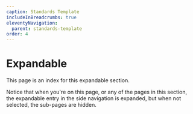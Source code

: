 ```yaml
---
caption: Standards Template
includeInBreadcrumbs: true
eleventyNavigation:
  parent: standards-template
order: 4
---
```


# Expandable

This page is an index for this expandable section.

Notice that when you're on this page, or any of the pages in this section, the expandable entry in the side navigation is expanded, but when not selected, the sub-pages are hidden.
